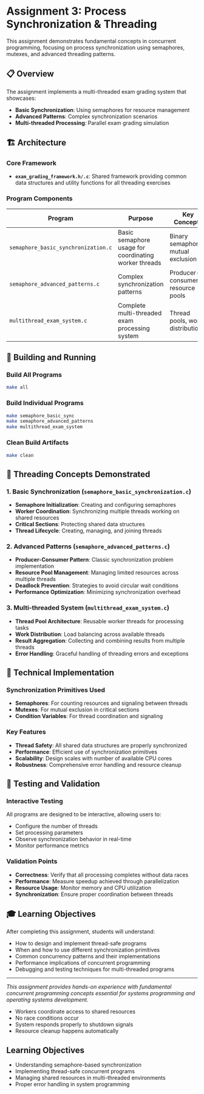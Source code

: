 # Assignment 3: Process Synchronization & Threading

This assignment demonstrates fundamental concepts in concurrent programming, focusing on process synchronization using semaphores, mutexes, and advanced threading patterns.

## 📋 Overview

The assignment implements a multi-threaded exam grading system that showcases:
- **Basic Synchronization**: Using semaphores for resource management
- **Advanced Patterns**: Complex synchronization scenarios
- **Multi-threaded Processing**: Parallel exam grading simulation

## 🏗️ Architecture

### Core Framework
- **`exam_grading_framework.h/.c`**: Shared framework providing common data structures and utility functions for all threading exercises

### Program Components

| Program | Purpose | Key Concepts |
|---------|---------|--------------|
| `semaphore_basic_synchronization.c` | Basic semaphore usage for coordinating worker threads | Binary semaphores, mutual exclusion |
| `semaphore_advanced_patterns.c` | Complex synchronization patterns | Producer-consumer, resource pools |
| `multithread_exam_system.c` | Complete multi-threaded exam processing system | Thread pools, work distribution |

## 🚀 Building and Running

### Build All Programs
```bash
make all
```

### Build Individual Programs
```bash
make semaphore_basic_sync
make semaphore_advanced_patterns  
make multithread_exam_system
```

### Clean Build Artifacts
```bash
make clean
```

## 🧵 Threading Concepts Demonstrated

### 1. Basic Synchronization (`semaphore_basic_synchronization.c`)
- **Semaphore Initialization**: Creating and configuring semaphores
- **Worker Coordination**: Synchronizing multiple threads working on shared resources
- **Critical Sections**: Protecting shared data structures
- **Thread Lifecycle**: Creating, managing, and joining threads

### 2. Advanced Patterns (`semaphore_advanced_patterns.c`)
- **Producer-Consumer Pattern**: Classic synchronization problem implementation
- **Resource Pool Management**: Managing limited resources across multiple threads
- **Deadlock Prevention**: Strategies to avoid circular wait conditions
- **Performance Optimization**: Minimizing synchronization overhead

### 3. Multi-threaded System (`multithread_exam_system.c`)
- **Thread Pool Architecture**: Reusable worker threads for processing tasks
- **Work Distribution**: Load balancing across available threads
- **Result Aggregation**: Collecting and combining results from multiple threads
- **Error Handling**: Graceful handling of threading errors and exceptions

## 🔧 Technical Implementation

### Synchronization Primitives Used
- **Semaphores**: For counting resources and signaling between threads
- **Mutexes**: For mutual exclusion in critical sections
- **Condition Variables**: For thread coordination and signaling

### Key Features
- **Thread Safety**: All shared data structures are properly synchronized
- **Performance**: Efficient use of synchronization primitives
- **Scalability**: Design scales with number of available CPU cores
- **Robustness**: Comprehensive error handling and resource cleanup

## 🧪 Testing and Validation

### Interactive Testing
All programs are designed to be interactive, allowing users to:
- Configure the number of threads
- Set processing parameters
- Observe synchronization behavior in real-time
- Monitor performance metrics

### Validation Points
- **Correctness**: Verify that all processing completes without data races
- **Performance**: Measure speedup achieved through parallelization
- **Resource Usage**: Monitor memory and CPU utilization
- **Synchronization**: Ensure proper coordination between threads

## 🎓 Learning Objectives

After completing this assignment, students will understand:
- How to design and implement thread-safe programs
- When and how to use different synchronization primitives
- Common concurrency patterns and their implementations
- Performance implications of concurrent programming
- Debugging and testing techniques for multi-threaded programs

---

*This assignment provides hands-on experience with fundamental concurrent programming concepts essential for systems programming and operating systems development.*
- Workers coordinate access to shared resources
- No race conditions occur
- System responds properly to shutdown signals
- Resource cleanup happens automatically

## Learning Objectives

- Understanding semaphore-based synchronization
- Implementing thread-safe concurrent programs
- Managing shared resources in multi-threaded environments
- Proper error handling in system programming
